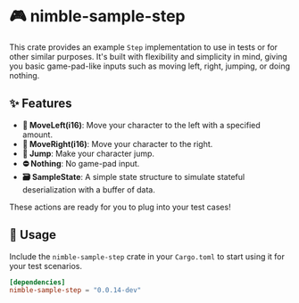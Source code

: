 # 🎮 nimble-sample-step

This crate provides an example `Step` implementation to use in tests or for other similar purposes.
 It's built with flexibility and simplicity in mind, giving you basic game-pad-like
 inputs such as moving left, right, jumping, or doing nothing.

## ✨ Features

- **🚶 MoveLeft(i16)**: Move your character to the left with a specified amount.
- **🏃 MoveRight(i16)**: Move your character to the right.
- **🦘 Jump**: Make your character jump.
- **⛔ Nothing**: No game-pad input.
- **🗃️ SampleState**: A simple state structure to simulate stateful deserialization with a buffer of data.

These actions are ready for you to plug into your test cases!

## 🔧 Usage

Include the `nimble-sample-step` crate in your `Cargo.toml` to start using it for your test scenarios.

```toml
[dependencies]
nimble-sample-step = "0.0.14-dev"
```
